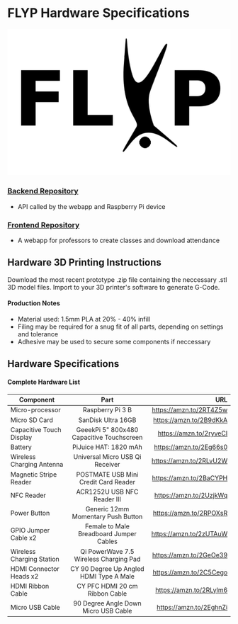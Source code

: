 # FLYP Hardware Specifications

![logo](documentation/FLYP.png)

### [Backend Repository](https://github.com/CurtisGreen/FLYP-EC2-Repo/tree/master/backend)
* API called by the webapp and Raspberry Pi device


### [Frontend Repository](https://github.com/CurtisGreen/FLYP-EC2-Repo/tree/master/frontend)
* A webapp for professors to create classes and download attendance 


## Hardware 3D Printing Instructions

Download the most recent prototype .zip file containing the neccessary .stl 3D model files. Import to your 3D printer's software to generate G-Code.

#### Production Notes
* Material used: 1.5mm PLA at 20% - 40% infill
* Filing may be required for a snug fit of all parts, depending on settings and tolerance
* Adhesive may be used to secure some components if neccessary

## Hardware Specifications

#### Complete Hardware List
| Component        | Part           | URL  |
| ------------- |:-------------:| -----:|
| Micro-processor | Raspberry Pi 3 B | https://amzn.to/2RT4Z5w |
| Micro SD Card | SanDisk Ultra 16GB | https://amzn.to/2B9dKkA |
| Capacitive Touch Display| GeeekPi 5" 800x480 Capacitive Touchscreen  | https://amzn.to/2ryveCI |
| Battery | PiJuice HAT: 1820 mAh | https://amzn.to/2Eg66s0 |
| Wireless Charging Antenna | Universal Micro USB Qi Receiver | https://amzn.to/2RLvU2W |
| Magnetic Stripe Reader | POSTMATE USB Mini Credit Card Reader | https://amzn.to/2BaCYPH |
| NFC Reader | ACR1252U USB NFC Reader III | https://amzn.to/2UzjkWq |
| Power Button | Generic 12mm Momentary Push Button | https://amzn.to/2RPOXsR |
| GPIO Jumper Cable x2 | Female to Male Breadboard Jumper Cables | https://amzn.to/2zUTAuW |
| Wireless Charging Station | Qi PowerWave 7.5 Wireless Charging Pad | https://amzn.to/2GeOe39 |
| HDMI Connector Heads x2 | CY 90 Degree Up Angled HDMI Type A Male | https://amzn.to/2C5Cego |
| HDMI Ribbon Cable | CY PFC HDMI 20 cm Ribbon Cable | https://amzn.to/2RLylm6 |
| Micro USB Cable | 90 Degree Angle Down Micro USB Cable | https://amzn.to/2EghnZi |
